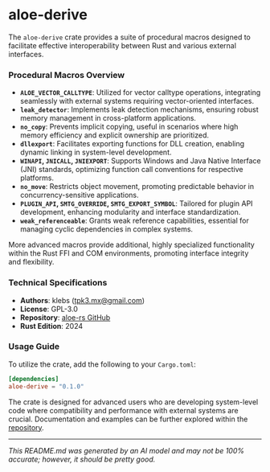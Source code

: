 # aloe-derive

The `aloe-derive` crate provides a suite of procedural macros designed to facilitate effective interoperability between Rust and various external interfaces.

### Procedural Macros Overview

- **`ALOE_VECTOR_CALLTYPE`**: Utilized for vector calltype operations, integrating seamlessly with external systems requiring vector-oriented interfaces.
- **`leak_detector`**: Implements leak detection mechanisms, ensuring robust memory management in cross-platform applications.
- **`no_copy`**: Prevents implicit copying, useful in scenarios where high memory efficiency and explicit ownership are prioritized.
- **`dllexport`**: Facilitates exporting functions for DLL creation, enabling dynamic linking in system-level development.
- **`WINAPI`, `JNICALL`, `JNIEXPORT`**: Supports Windows and Java Native Interface (JNI) standards, optimizing function call conventions for respective platforms.
- **`no_move`**: Restricts object movement, promoting predictable behavior in concurrency-sensitive applications.
- **`PLUGIN_API`, `SMTG_OVERRIDE`, `SMTG_EXPORT_SYMBOL`**: Tailored for plugin API development, enhancing modularity and interface standardization.
- **`weak_referenceable`**: Grants weak reference capabilities, essential for managing cyclic dependencies in complex systems.

More advanced macros provide additional, highly specialized functionality within the Rust FFI and COM environments, promoting interface integrity and flexibility.

### Technical Specifications
- **Authors**: klebs (<tpk3.mx@gmail.com>)
- **License**: GPL-3.0
- **Repository**: [aloe-rs GitHub](https://github.com/klebs6/aloe-rs)
- **Rust Edition**: 2024

### Usage Guide
To utilize the crate, add the following to your `Cargo.toml`:

```toml
[dependencies]
aloe-derive = "0.1.0"
```

The crate is designed for advanced users who are developing system-level code where compatibility and performance with external systems are crucial. Documentation and examples can be further explored within the [repository](https://github.com/klebs6/aloe-rs).

---
*This README.md was generated by an AI model and may not be 100% accurate; however, it should be pretty good.*
